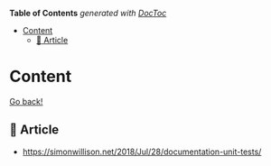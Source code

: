 <!-- START doctoc generated TOC please keep comment here to allow auto update -->
<!-- DON'T EDIT THIS SECTION, INSTEAD RE-RUN doctoc TO UPDATE -->
**Table of Contents**  *generated with [DocToc](https://github.com/thlorenz/doctoc)*

- [Content](#content)
  - [:memo: Article](#memo-article)

<!-- END doctoc generated TOC please keep comment here to allow auto update -->

# Content
[Go back!](../README.md)

## :memo: Article

- https://simonwillison.net/2018/Jul/28/documentation-unit-tests/
